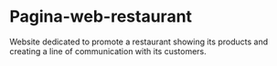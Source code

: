 # Pagina-web-restaurant
Website dedicated to promote a restaurant showing its products and creating a line of communication with its customers.
